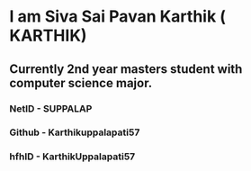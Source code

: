 # I am Siva Sai Pavan Karthik ( KARTHIK)
## Currently 2nd year masters student with computer science major.

### NetID - SUPPALAP
### Github - Karthikuppalapati57
### hfhID - KarthikUppalapati57
